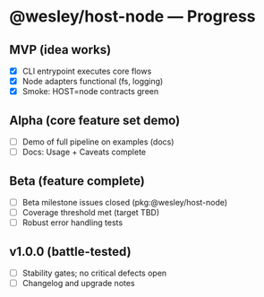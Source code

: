 # @wesley/host-node — Progress

## MVP (idea works)

- [x] CLI entrypoint executes core flows
- [x] Node adapters functional (fs, logging)
- [x] Smoke: HOST=node contracts green

## Alpha (core feature set demo)

- [ ] Demo of full pipeline on examples (docs)
- [ ] Docs: Usage + Caveats complete

## Beta (feature complete)

- [ ] Beta milestone issues closed (pkg:@wesley/host-node)
- [ ] Coverage threshold met (target TBD)
- [ ] Robust error handling tests

## v1.0.0 (battle-tested)

- [ ] Stability gates; no critical defects open
- [ ] Changelog and upgrade notes
